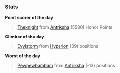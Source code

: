 

### Stats

**Point scorer of the day**
>[Theknight](/#/character/Antriksha/135676) from [Antriksha](/#/ranking/Antriksha)  (5580) Honor Points


**Climber of the day**
>[Evylstorm](/#/character/Hyperion/660133) from [Hyperion](/#/ranking/Hyperion)  (39) positions


**Worst of the day**
>[Pewpewbambam](/#/character/Antriksha/156530) from [Antriksha](/#/ranking/Antriksha)  (-13) positions


